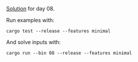 [Solution](src/bin/08.rs) for day 08.

Run examples with:
```
cargo test --release --features minimal
```

And solve inputs with:
```
cargo run --bin 08 --release --features minimal
```
